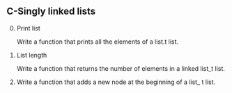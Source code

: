 ## C-Singly linked lists

0. Print list

	Write a function that prints all the elements of a list.t list.

1. List length

	Write a function that returns the number of elements in a linked list_t list.

2. Write a function that adds a new node at the beginning of a list_ t list.

